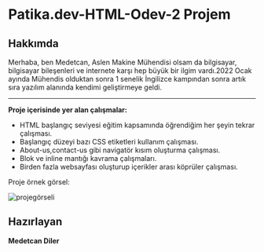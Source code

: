 # Patika.dev-HTML-Odev-2 Projem




## Hakkımda
Merhaba, ben Medetcan, Aslen Makine Mühendisi olsam da bilgisayar, bilgisayar bileşenleri ve internete karşı hep büyük bir ilgim vardı.2022 Ocak ayında Mühendis olduktan sonra 1 senelik İngilizce kampından sonra artık sıra yazılım alanında kendimi geliştirmeye geldi.

---
**Proje içerisinde yer alan çalışmalar:**
* HTML başlangıç seviyesi eğitim kapsamında öğrendiğim her şeyin tekrar çalışması.
* Başlangıç düzeyi bazı CSS etiketleri kullanım çalışması.
* About-us,contact-us gibi navigatör kısım oluşturma çalışması.
* Blok ve inline mantığı kavrama çalışmaları.
* Birden fazla websayfası oluşturup içerikler arası köprüler çalışması.


Proje örnek görsel:

![projegörseli](https://i.hizliresim.com/hm5mzm5.png)
## Hazırlayan
**Medetcan Diler**
